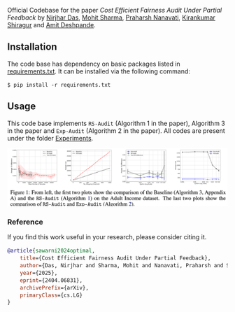 Official Codebase for the paper *Cost Efficient Fairness Audit Under Partial Feedback* by [Nirjhar Das](https://nirjhar-das.github.io/), [Mohit Sharma](https://mohitsharma29.github.io), [Praharsh Nanavati](https://niftynans.github.io/index.html), [Kirankumar Shiragur](https://sites.google.com/view/kiran-shiragur) and [Amit Deshpande](https://www.microsoft.com/en-us/research/people/amitdesh/).


## Installation
The code base has dependency on basic packages listed in [requirements.txt](./requirements.txt). It can be installed via the following command:
```
$ pip install -r requirements.txt 
```

## Usage
This code base implements `RS-Audit` (Algorithm 1 in the paper), Algorithm 3 in the paper and `Exp-Audit` (Algorithm 2 in the paper). All codes are present under the folder [Experiments](./Experiments).


![all_results](./Experiments/Fairness_Audit_Result.png)

### Reference

If you find this work useful in your research, please consider citing it.

~~~bibtex
@article{sawarni2024optimal,
    title={Cost Efficient Fairness Audit Under Partial Feedback},
    author={Das, Nirjhar and Sharma, Mohit and Nanavati, Praharsh and Shiragur, Kirankumar and Deshpande, Amit},
    year={2025},
    eprint={2404.06831},
    archivePrefix={arXiv},
    primaryClass={cs.LG}
}
~~~
